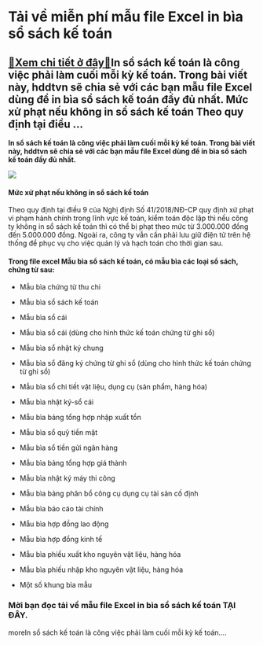 Tải về miễn phí mẫu file Excel in bìa sổ sách kế toán
=====================================================

[:gift:Xem chi tiết ở đây:gift:](https://hddtvn.com/tai-ve-mien-phi-mau-file-excel-in-bia-so-sach-ke-toan/)In sổ sách kế toán là công việc phải làm cuối mỗi kỳ kế toán. Trong bài viết này, hddtvn sẽ chia sẻ với các bạn mẫu file Excel dùng để in bìa sổ sách kế toán đầy đủ nhất. Mức xử phạt nếu không in sổ sách kế toán Theo quy định tại điều …
--------------------------------------------------------------------------------------------------------------------------------------------------------------------------------------------------------------------------------------------

**In sổ sách kế toán là công việc phải làm cuối mỗi kỳ kế toán. Trong bài viết này, hddtvn sẽ chia sẻ với các bạn mẫu file Excel dùng để in bìa sổ sách kế toán đầy đủ nhất.**


**![](https://hddtvn.com/wp-content/uploads/2021/01/szPDVXo.png)**


#### Mức xử phạt nếu không in sổ sách kế toán


Theo quy định tại điều 9 của Nghị định Số 41/2018/NĐ-CP quy định xử phạt vi phạm hành chính trong lĩnh vực kế toán, kiểm toán độc lập thì nếu công ty không in sổ sách kế toán thì có thể bị phạt theo mức từ 3.000.000 đồng đến 5.000.000 đồng. Ngoài ra, công ty vẫn cần phải lưu giữ điện tử trên hệ thống để phục vụ cho việc quản lý và hạch toán cho thời gian sau.


#### Trong file excel Mẫu bìa sổ sách kế toán, có mẫu bìa các loại sổ sách, chứng từ sau:




* Mẫu bìa chứng từ thu chi

* Mẫu bìa sổ sách kế toán

* Mẫu bìa sổ cái

* Mẫu bìa sổ cái (dùng cho hình thức kế toán chứng từ ghi sổ)

* Mẫu bìa sổ nhật ký chung

* Mẫu bìa sổ đăng ký chứng từ ghi sổ (dùng cho hình thức kế toán chứng từ ghi sổ)

* Mẫu bìa sổ chi tiết vật liệu, dụng cụ (sản phẩm, hàng hóa)

* Mẫu bìa nhật ký-sổ cái

* Mẫu bìa bảng tổng hợp nhập xuất tồn

* Mẫu bìa sổ quỹ tiền mặt

* Mẫu bìa sổ tiền gửi ngân hàng

* Mẫu bìa bảng tổng hợp giá thành

* Mẫu bìa nhật ký máy thi công

* Mẫu bìa bảng phân bổ công cụ dụng cụ tài sản cố định

* Mẫu bìa báo cáo tài chính

* Mẫu bìa hợp đồng lao động

* Mẫu bìa hợp đồng kinh tế

* Mẫu bìa phiếu xuất kho nguyên vật liệu, hàng hóa

* Mẫu bìa phiếu nhập kho nguyên vật liệu, hàng hóa

* Một số khung bìa mẫu



### Mời bạn đọc tải về mẫu file Excel in bìa sổ sách kế toán **TẠI ĐÂY**.


moreIn sổ sách kế toán là công việc phải làm cuối mỗi kỳ kế toán….

